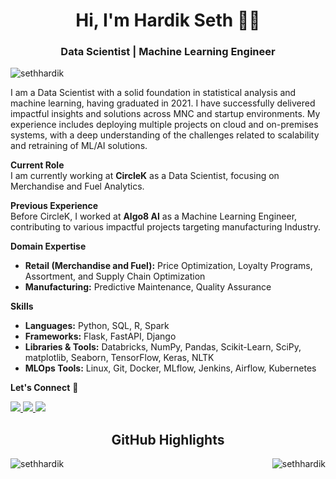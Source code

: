 <h1 align="center">Hi, I'm Hardik Seth 👋🏻 </h1>
<h3 align="center">Data Scientist | Machine Learning Engineer</h3>

<p align="left"> <img src="https://komarev.com/ghpvc/?username=sethhardik&label=Profile%20views&color=0e75b6&style=flat" alt="sethhardik" /> </p>

I am a Data Scientist with a solid foundation in statistical analysis and machine learning, having graduated in 2021. I have successfully delivered impactful insights and solutions across MNC and startup environments. My experience includes deploying multiple projects on cloud and on-premises systems, with a deep understanding of the challenges related to scalability and retraining of ML/AI solutions.

**Current Role**  
I am currently working at **CircleK** as a Data Scientist, focusing on Merchandise and Fuel Analytics.

**Previous Experience**  
Before CircleK, I worked at **Algo8 AI** as a Machine Learning Engineer, contributing to various impactful projects targeting manufacturing Industry.

**Domain Expertise**  
- **Retail (Merchandise and Fuel):** Price Optimization, Loyalty Programs, Assortment, and Supply Chain Optimization
- **Manufacturing:** Predictive Maintenance, Quality Assurance

**Skills**  
- **Languages:** Python, SQL, R, Spark  
- **Frameworks:** Flask, FastAPI, Django  
- **Libraries & Tools:** Databricks, NumPy, Pandas, Scikit-Learn, SciPy, matplotlib, Seaborn, TensorFlow, Keras, NLTK  
- **MLOps Tools:** Linux, Git, Docker, MLflow, Jenkins, Airflow, Kubernetes

**Let's Connect** 📱

<a href="https://www.linkedin.com/in/hardik-seth-b2a23b164/">
  <img src="https://img.shields.io/badge/LinkedIn-0077B5?style=for-the-badge&logo=linkedin&logoColor=white"/> 
 </a>
<a href="mailto:hseth469@gmail.com">
  <img src="https://img.shields.io/badge/Gmail-D14836?style=for-the-badge&logo=gmail&logoColor=white"/>
</a>
<a href="https://wa.me/919911750445"/>
  <img src="https://img.shields.io/badge/Whatsapp-25D366?style=for-the-badge&logo=whatsapp&logoColor=white"/>
</a>
<br>


<h2 align="center">GitHub Highlights</h2>
<center><img align="left" src="https://github-readme-streak-stats.herokuapp.com/?user=sethhardik&theme=dark" alt="sethhardik" /></center>
<center><img align="right" src="https://github-readme-stats.vercel.app/api?username=sethhardik&show_icons=true&theme=dark&locale=en" alt="sethhardik" /></center>
